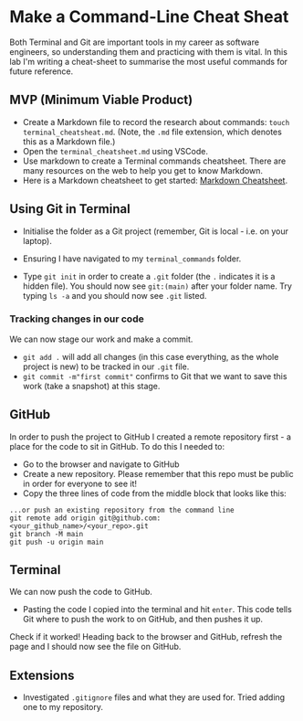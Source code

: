 # Make a Command-Line Cheat Sheat

Both Terminal and Git are important tools in my career as software engineers, so understanding them and practicing with them is vital. In this lab I'm writing a cheat-sheet to summarise the most useful commands for future reference.

## MVP (Minimum Viable Product)

- Create a Markdown file to record the research about commands:
`touch terminal_cheatsheat.md`. (Note, the `.md` file extension, which denotes this as a Markdown file.)
- Open the `terminal_cheatsheet.md` using VSCode.
- Use markdown to create a Terminal commands cheatsheet. There are many resources on the web to help you get to know Markdown.
- Here is a Markdown cheatsheet to get started: [Markdown Cheatsheet](https://www.markdownguide.org/cheat-sheet/). 

## Using Git in Terminal

- Initialise the folder as a Git project (remember, Git is local - i.e. on your laptop).

- Ensuring I have navigated to my `terminal_commands` folder.

- Type `git init` in order to create a `.git` folder (the `.` indicates it is a hidden file). You should now see `git:(main)` after your folder name. Try typing `ls -a` and you should now see `.git` listed.

### Tracking changes in our code
We can now stage our work and make a commit.

- `git add .` will add all changes (in this case everything, as the whole project is new) to be tracked in our `.git` file.
- `git commit -m"first commit"` confirms to Git that we want to save this work (take a snapshot) at this stage.

## GitHub

In order to push the project to GitHub I created a remote repository first - a place for the code to sit in GitHub. To do this I needed to:

- Go to the browser and navigate to GitHub
- Create a new repository. Please remember that this repo must be public in order for everyone to see it! 
- Copy the three lines of code from the middle block that looks like this:

```
...or push an existing repository from the command line
git remote add origin git@github.com:<your_github_name>/<your_repo>.git
git branch -M main
git push -u origin main
```

## Terminal

We can now push the code to GitHub. 
- Pasting the code I copied into the terminal and hit `enter`. This code tells Git where to push the work to on GitHub, and then pushes it up.

Check if it worked! 
Heading back to the browser and GitHub, refresh the page and I should now see the file on GitHub.


## Extensions

- Investigated `.gitignore` files and what they are used for. Tried adding one to my repository.
